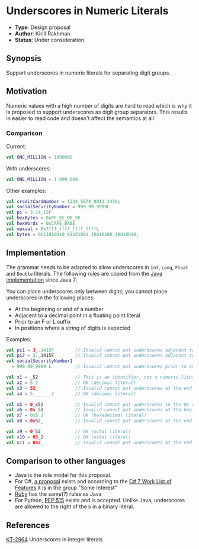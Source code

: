 # Underscores in Numeric Literals

* **Type**: Design proposal
* **Author**: Kirill Rakhman
* **Status**: Under consideration

## Synopsis

Support underscores in numeric literals for separating digit groups.

## Motivation

Numeric values with a high number of digits are hard to read which is why it is proposed to support underscores as digit group separators. This results in easier to read code and doesn't affect the semantics at all.

### Comparison

Current:
```kotlin
val ONE_MILLION = 1000000
```

With underscores:
```kotlin
val ONE_MILLION = 1_000_000
```

Other examples:
```kotlin
val creditCardNumber = 1234_5678_9012_3456L
val socialSecurityNumber = 999_99_9999L
val pi = 3.14_15F
val hexBytes = 0xFF_EC_DE_5E
val hexWords = 0xCAFE_BABE
val maxval = 0x7fff_ffff_ffff_ffffL
val bytes = 0b11010010_01101001_10010100_10010010;
```

## Implementation

The grammar needs to be adapted to allow underscores in `Int`, `Long`, `Float` and `Double` literals. The following rules are copied from the [Java implementation](http://docs.oracle.com/javase/7/docs/technotes/guides/language/underscores-literals.html) since Java 7:

You can place underscores only between digits; you cannot place underscores in the following places:

- At the beginning or end of a number
- Adjacent to a decimal point in a floating point literal
- Prior to an F or L suffix
- In positions where a string of digits is expected

Examples:

```kotlin
val pi1 = 3_.1415F        // Invalid cannot put underscores adjacent to a decimal poval
val pi2 = 3._1415F        // Invalid cannot put underscores adjacent to a decimal poval
val socialSecurityNumber1
  = 999_99_9999_L         // Invalid cannot put underscores prior to an L suffix

val x1 = _52              // This is an identifier, not a numeric literal
val x2 = 5_2              // OK (decimal literal)
val x3 = 52_              // Invalid cannot put underscores at the end of a literal
val x4 = 5_______2        // OK (decimal literal)

val x5 = 0_x52            // Invalid cannot put underscores in the 0x radix prefix
val x6 = 0x_52            // Invalid cannot put underscores at the beginning of a number
val x7 = 0x5_2            // OK (hexadecimal literal)
val x8 = 0x52_            // Invalid cannot put underscores at the end of a number

val x9 = 0_52             // OK (octal literal)
val x10 = 05_2            // OK (octal literal)
val x11 = 052_            // Invalid cannot put underscores at the end of a number
```

## Comparison to other languages

- Java is the role model for this proposal.
- For C#, [a proposal](https://github.com/dotnet/roslyn/issues/216) exists and according to the [C# 7 Work List of Features](https://github.com/dotnet/roslyn/issues/2136) it is in the group "Some Interest"
- [Ruby](https://docs.ruby-lang.org/en/2.0.0/syntax/literals_rdoc.html) has the same(?) rules as Java
- For Python, [PEP 515](https://www.python.org/dev/peps/pep-0515/) exists and is accepted. Unlike Java, underscores are allowed to the right of the `b` in a binary literal.

## References

[KT-2964](https://youtrack.jetbrains.com/issue/KT-2964) Underscores in integer literals 

